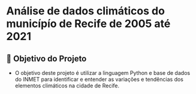 # Análise de dados climáticos do municípío de Recife de 2005 até 2021

## 📖 Objetivo do Projeto

* O objetivo deste projeto é utilizar a linguagem Python e base de dados do INMET para identificar e entender as variações e tendências dos elementos climáticos na cidade de Recife. 
